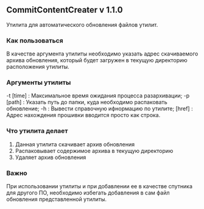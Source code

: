 ## CommitContentCreater v 1.1.0
Утилита для автоматического обновления файлов утилит.
### Как пользоваться
В качестве аргумента утилиты необходимо указать адрес скачиваемого архива обновления, который будет загружен в текущую директорию расположения утилиты.
### Аргументы утилиты
-t [time]         : Максимальное время ожидания процесса разархивации;
-p [path]         : Указать путь до папки, куда необходимо распаковать обновление;
-h                : Вывести справочную ифнормацию по утилите;
[href]            : Адрес нахождения прошивки вводится просто как строка.
### Что утилита делает
1) Данная утилита скачивает архив обновления
2) Распаковывает содержимое архива в текущую директорию
3) Удаляет архив обновления
### Важно
При использовании утилиты и при добавлении ее в качестве спутника для другого ПО, необходимо избегать добавления в сам файл обновления представленной утилиты.
